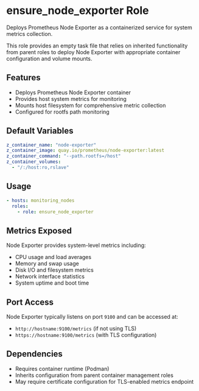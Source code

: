 # ensure_node_exporter Role

Deploys Prometheus Node Exporter as a containerized service for system metrics collection.

This role provides an empty task file that relies on inherited functionality from parent roles to deploy Node Exporter with appropriate container configuration and volume mounts.

## Features

- Deploys Prometheus Node Exporter container
- Provides host system metrics for monitoring
- Mounts host filesystem for comprehensive metric collection
- Configured for rootfs path monitoring

## Default Variables

```yaml
z_container_name: "node-exporter"
z_container_image: quay.io/prometheus/node-exporter:latest
z_container_command: "--path.rootfs=/host"
z_container_volumes:
  - "/:/host:ro,rslave"
```

## Usage

```yaml
- hosts: monitoring_nodes
  roles:
    - role: ensure_node_exporter
```

## Metrics Exposed

Node Exporter provides system-level metrics including:
- CPU usage and load averages
- Memory and swap usage
- Disk I/O and filesystem metrics
- Network interface statistics
- System uptime and boot time

## Port Access

Node Exporter typically listens on port `9100` and can be accessed at:
- `http://hostname:9100/metrics` (if not using TLS)
- `https://hostname:9100/metrics` (with TLS configuration)

## Dependencies

- Requires container runtime (Podman)
- Inherits configuration from parent container management roles
- May require certificate configuration for TLS-enabled metrics endpoint